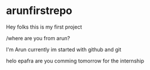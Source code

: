 # arunfirstrepo
Hey folks this is my first project

/where are you from arun?

I'm Arun currently im started with github and git

helo epafra are you comming tomorrow for the internship